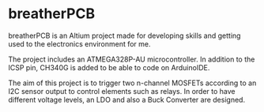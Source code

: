 # breatherPCB

breatherPCB is an Altium project made for developing skills and getting used to the electronics environment for me.

The project includes an ATMEGA328P-AU microcontroller. In addition to the ICSP pin, CH340G is added to be able to code on ArduinoIDE.

The aim of this project is to trigger two n-channel MOSFETs according to an I2C sensor output to control elements such as relays. 
In order to have different voltage levels, an LDO and also a Buck Converter are designed.

